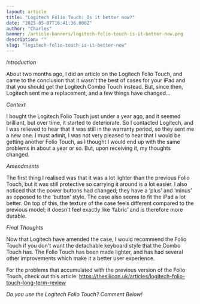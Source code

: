```yaml
---
layout: article
title: "Logitech Folio Touch: Is it better now?"
date: "2025-05-07T16:41:36.000Z"
author: "Charles"
banner: /article-banners/logitech-folio-touch-is-it-better-now.png
description: ""
slug: "logitech-folio-touch-is-it-better-now"
---
```


*Introduction*

About two months ago, I did an article on the Logitech Folio Touch, and came to the conclusion that it wasn't the best of cases for your iPad and that you should get the Logitech Combo Touch instead. But, since then, Logitech sent me a replacement, and a few things have changed… 

*Context*

I bought the Logitech Folio Touch just under a year ago, and it seemed brilliant, but over time, it started to deteriorate. So I contacted Logitech, and I was relieved to hear that it was still in the warranty period, so they sent me a new one. I must admit, I was not very pleased to hear that I would be getting another Folio Touch, as I thought I would end up with the same problems in about a year or so. But, upon receiving it, my thoughts changed. 

*Amendments* 

The first thing I realised was that it was a lot lighter than the previous Folio Touch, but it was still protective so carrying it around is a lot easier. I also noticed that the power buttons had changed; they have a ‘plus’ and ‘minus’ as opposed to the ‘button’ style. The case also seems to fit the iPad a lot better. On top of this, the texture of the case feels different compared to the previous model; it doesn't feel exactly like ‘fabric’ and is therefore more durable. 

*Final Thoughts*

Now that Logitech have amended the case, I would recommend the Folio Touch if you don't want the detachable keyboard style that the Combo Touch has. The Folio Touch has been made lighter, and has had several other improvements which make it a better user experience. 

For the problems that accumulated with the previous version of the Folio Touch, check out this article: https://thesilicon.uk/articles/logitech-folio-touch-long-term-review

*Do you use  the Logitech Folio Touch? Comment Below!*


